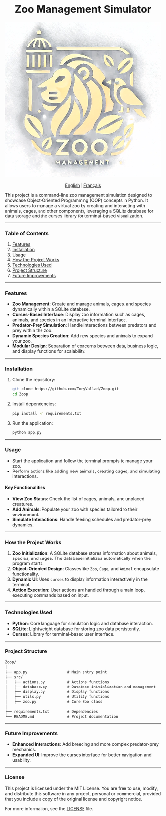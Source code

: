 ### **<h1 align="center">Zoo Management Simulator</h1>**

<p align="center">
  <img src="src/static/logo.png" alt="Zoo Logo">
</p>

<p align="center">
  <a href="README.md">English</a> | <a href="README_fr.md">Français</a>
</p>

This project is a command-line zoo management simulation designed to showcase Object-Oriented Programming (OOP) concepts in Python. It allows users to manage a virtual zoo by creating and interacting with animals, cages, and other components, leveraging a SQLite database for data storage and the curses library for terminal-based visualization.

---

### **Table of Contents**

1. [Features](#features)
2. [Installation](#installation)
3. [Usage](#usage)
4. [How the Project Works](#how-the-project-works)
5. [Technologies Used](#technologies-used)
6. [Project Structure](#project-structure)
7. [Future Improvements](#future-improvements)

---

### **Features**

- **Zoo Management**: Create and manage animals, cages, and species dynamically within a SQLite database.
- **Curses-Based Interface**: Display zoo information such as cages, animals, and species in an interactive terminal interface.
- **Predator-Prey Simulation**: Handle interactions between predators and prey within the zoo.
- **Dynamic Species Creation**: Add new species and animals to expand your zoo.
- **Modular Design**: Separation of concerns between data, business logic, and display functions for scalability.

---

### **Installation**

1. Clone the repository:
   ```bash
   git clone https://github.com/TonyVallad/Zoop.git
   cd Zoop
   ```

2. Install dependencies:
   ```bash
   pip install -r requirements.txt
   ```

3. Run the application:
   ```bash
   python app.py
   ```

---

### **Usage**

- Start the application and follow the terminal prompts to manage your zoo.
- Perform actions like adding new animals, creating cages, and simulating interactions.

#### Key Functionalities

- **View Zoo Status**: Check the list of cages, animals, and unplaced creatures.
- **Add Animals**: Populate your zoo with species tailored to their environment.
- **Simulate Interactions**: Handle feeding schedules and predator-prey dynamics.

---

### **How the Project Works**

1. **Zoo Initialization**: A SQLite database stores information about animals, species, and cages. The database initializes automatically when the program starts.
2. **Object-Oriented Design**: Classes like `Zoo`, `Cage`, and `Animal` encapsulate functionality.
3. **Dynamic UI**: Uses `curses` to display information interactively in the terminal.
4. **Action Execution**: User actions are handled through a main loop, executing commands based on input.

---

### **Technologies Used**

- **Python**: Core language for simulation logic and database interaction.
- **SQLite**: Lightweight database for storing zoo data persistently.
- **Curses**: Library for terminal-based user interface.

---

### **Project Structure**

```plaintext
Zoop/
│
├── app.py                  # Main entry point
├── src/
│   ├── actions.py          # Actions functions
│   ├── database.py         # Database initialization and management
│   ├── display.py          # Display functions
│   ├── utils.py            # Utility functions
│   ├── zoo.py              # Core Zoo class
│
├── requirements.txt        # Dependencies
└── README.md               # Project documentation
```

---

### **Future Improvements**

- **Enhanced Interactions**: Add breeding and more complex predator-prey mechanics.
- **Expanded UI**: Improve the curses interface for better navigation and usability.

---

### **License**

This project is licensed under the MIT License. You are free to use, modify, and distribute this software in any project, personal or commercial, provided that you include a copy of the original license and copyright notice.

For more information, see the [LICENSE](LICENSE) file.